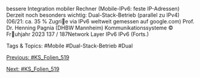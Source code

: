 bessere Integration mobiler Rechner (Mobile-IPv6: feste IP-Adressen)
Derzeit noch besonders wichtig: Dual-Stack-Betrieb (parallel zu IPv4)
(06/21: ca. 35 % Zugrie via IPv6 weltweit gemessen auf google.com)
Prof. Dr. Henning Pagnia (DHBW Mannheim) Kommunikationssysteme © Fruhjahr 2023 137 / 187Network Layer IPv6
IPv6 (Forts.)

   Tags & Topics:
   #Mobile
   #Dual-Stack-Betrieb
   #Dual

[Previous: #KS_Folien_519](KS_Folien_519.md)

[Next: #KS_Folien_519](KS_Folien_519.md)